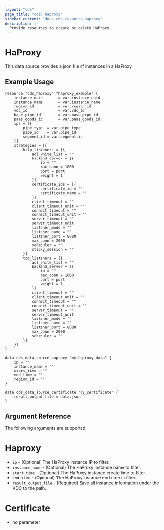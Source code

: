 ```yaml
---
layout: "cds"
page_title: "cds: haproxy"
sidebar_current: "docs-cds-resource-haproxy"
description: |-
  Provide resources to create or delete HaProxy.
---
```


# HaProxy

This data source provides a json file of instances in a HaProxy

## Example Usage

```hcl
resource "cds_haproxy" "haproxy_example" {
    instance_uuid       = var.instance_uuid
    instance_name       = var.instance_name
    region_id           = var.region_id
    vdc_id              = var.vdc_id
    base_pipe_id        = var.base_pipe_id
    paas_goods_id       = var.paas_goods_id
    ips = [{
        pipe_type  = var.pipe_type
        pipe_id    = var.pipe_id
        segment_id = var.segment.id
    }]
    strategies = [{
        http_listeners = [{
            acl_white_list = ""
            backend_server = [{
                ip = ""
                max_conn = 1000
                port = port
                weight = 1
            }]
            certificate_ids = [{
                certificate_id = ""
                certificate_name = ""
            }]
            client_timeout = ""
            client_timeout_unit = ""
            connect_timeout = ""
            connect_timeout_unit = ""
            server_timeout = ""
            server_timeout_unit
            listener_mode = ""
            listener_name = ""
            listener_port = 8080
            max_conn = 2000
            scheduler = ""
            sticky_session = ""
        }]
        tcp_listeners = [{
            acl_white_list = ""
            backend_server = [{
                ip = ""
                max_conn = 1000
                port = port
                weight = 1
            }]
            client_timeout = ""
            client_timeout_unit = ""
            connect_timeout = ""
            connect_timeout_unit = ""
            server_timeout = ""
            server_timeout_unit
            listener_mode = ""
            listener_name = ""
            listener_port = 8080
            max_conn = 2000
            scheduler = ""
        }] 
    }] 
}

data cds_data_source_haproxy "my_haproxy_data" {
    ip = ""
    instance_name = ""
    start_time = ""
    end_time = ""
    region_id = ""
}

data cds_data_source_certificate "my_certificate" {
    result_output_file = data.json
}
```

## Argument Reference

The following arguments are supported:

# Haproxy
* `ip` - (Optional) The HaProxy instance IP to filter.
* `instance_name` - (Optional) The HaProxy instance name to filter.
* `start_time` - (Optional) The HaProxy instance create time to filter.
* `end_time` - (Optional) The HaProxy instance end time to filter.
* `result_output_file` - (Required) Save all instance information under the VDC to the path.

# Certificate
* no parameter